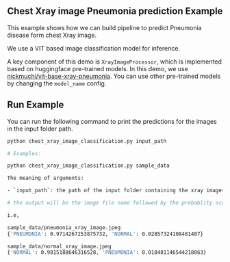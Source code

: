 ## Chest Xray image Pneumonia prediction Example

This example shows how we can build pipeline to predict Pneumonia disease form chest Xray image.

We use a VIT based image classification model for inference. 

A key component of this demo is `XrayImageProcessor`, which is implemented based on huggingface pre-trained models. In this demo, we use [nickmuchi/vit-base-xray-pneumonia](https://huggingface.co/nickmuchi/vit-base-xray-pneumonia). You can use other pre-trained models by changing the `model_name` config.



## Run Example
You can run the following command to print the predictions for the images in the input folder path.

```bash
python chest_xray_image_classification.py input_path

# Examples: 

python chest_xray_image_classification.py sample_data

The meaning of arguments:

- `input_path`: the path of the input folder containing the xray images.

# the output will be the image file name followed by the probablity score of each class

i.e,

sample_data/pneumonia_xray_image.jpeg
{'PNEUMONIA': 0.9714267253875732, 'NORMAL': 0.02857324108481407}

sample_data/normal_xray_image.jpeg
{'NORMAL': 0.9815188646316528, 'PNEUMONIA': 0.018481146544218063}
